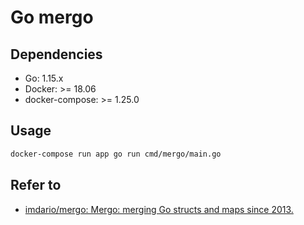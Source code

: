 # Go mergo

## Dependencies

- Go: 1.15.x
- Docker: >= 18.06
- docker-compose: >= 1.25.0

## Usage

```sh
docker-compose run app go run cmd/mergo/main.go
```

## Refer to

- [imdario/mergo: Mergo: merging Go structs and maps since 2013.](https://github.com/imdario/mergo)
